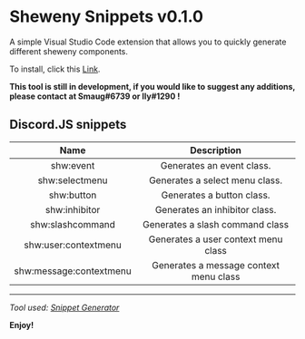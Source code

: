 # Sheweny Snippets v0.1.0

A simple Visual Studio Code extension that allows you to quickly generate different sheweny components.

To install, click this [Link](https://marketplace.visualstudio.com/items?itemName=notryalevy.sheweny-typescript-snippets).

**This tool is still in development, if you would like to suggest any additions, please contact at Smaug#6739 or Ily#1290 !**

## Discord.JS snippets

| Name | Description |
| :---: | :---: |
| shw:event | Generates an event class. |
| shw:selectmenu | Generates a select menu class. |
| shw:button | Generates a button class. |
| shw:inhibitor | Generates an inhibitor class. |
| shw:slashcommand | Generates a slash command class |
| shw:user:contextmenu | Generates a user context menu class |
| shw:message:contextmenu | Generates a message context menu class |

-----
*Tool used: [Snippet Generator](https://snippets-generator.app)*

**Enjoy!**

